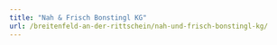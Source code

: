 ```yaml
---
title: "Nah & Frisch Bonstingl KG"
url: /breitenfeld-an-der-rittschein/nah-und-frisch-bonstingl-kg/
---
```

